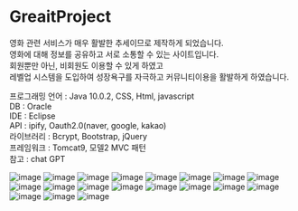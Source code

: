 # GreaitProject
 
 영화 관련 서비스가 매우 활발한 추세이므로 제작하게 되었습니다.<br> 
 영화에 대해 정보를 공유하고 서로 소통할 수 있는 사이트입니다.<br>
 회원뿐만 아닌, 비회원도 이용할 수 있게 하였고<br>
 레벨업 시스템을 도입하여 성장욕구를 자극하고 커뮤니티이용을 활발하게 하였습니다.
 
 프로그래밍 언어 : Java 10.0.2, CSS, Html, javascript<br>
 DB : Oracle<br>
 IDE : Eclipse<br>
 API : ipify, Oauth2.0(naver, google, kakao)<br>
 라이브러리 : Bcrypt, Bootstrap, jQuery<br>
 프레임워크 : Tomcat9, 모델2 MVC 패턴<br>
 참고 : chat GPT
 
 
![image](https://user-images.githubusercontent.com/125847340/232998532-cada5b3c-25f1-42f8-bf76-a519442b0898.png)
![image](https://user-images.githubusercontent.com/125847340/232999220-9b326349-2ded-4cda-a00b-f81529a23764.png)
![image](https://user-images.githubusercontent.com/125847340/232999279-59a33799-9706-4fe1-9fa6-400f39ae6ef0.png)
![image](https://user-images.githubusercontent.com/125847340/232999354-8ee11bd1-a516-4086-9b0f-3a4ee671c649.png)
![image](https://user-images.githubusercontent.com/125847340/232999454-b8db66ca-94a2-470e-b216-515c2ff8572a.png)
![image](https://user-images.githubusercontent.com/125847340/232999524-ac7697b8-31c4-43d1-af1c-ba691927277c.png)
![image](https://user-images.githubusercontent.com/125847340/233002868-d20651f7-7e2c-4515-8a73-3076778b1c8d.png)
![image](https://user-images.githubusercontent.com/125847340/233002958-62eba251-b9df-4a6e-aa2b-065387091274.png)
![image](https://user-images.githubusercontent.com/125847340/233003045-ec4b8950-6a6d-4365-b38c-8592256b6e12.png)
![image](https://user-images.githubusercontent.com/125847340/233003118-ce680968-6c2a-417e-956b-c73a6d43e310.png)
![image](https://user-images.githubusercontent.com/125847340/233003192-9c3b1eff-7228-4677-9ea9-2c3eb91b79a4.png)
![image](https://user-images.githubusercontent.com/125847340/233003252-20322eba-2cc2-4306-9a91-679f00bd47ff.png)
![image](https://user-images.githubusercontent.com/125847340/233003323-7489c580-275d-491a-bf46-1011dda3a6ec.png)
![image](https://user-images.githubusercontent.com/125847340/233003389-1a86aac2-96f1-49ca-8062-83599e3fdd75.png)
![image](https://user-images.githubusercontent.com/125847340/233003442-96bf1982-75d3-4413-80fe-93f1f7d026dc.png)
![image](https://user-images.githubusercontent.com/125847340/233003509-4d850f6c-c80b-40bd-8085-3786c7ede448.png)
![image](https://user-images.githubusercontent.com/125847340/233003546-e1ebdf55-bab2-4703-a379-0d00af2af515.png)
![image](https://user-images.githubusercontent.com/125847340/233003614-d20d99c1-8578-43c8-9e63-f7e98a94edc4.png)
![image](https://user-images.githubusercontent.com/125847340/233003666-1213eb65-1b41-4f2c-b385-9c2008baaea4.png)


